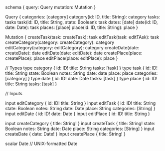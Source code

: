 schema {
  query: Query
  mutation: Mutation
}

Query {
    categories: [category]
    category(id: ID, title: String): category
    tasks: tasks
    task(id: ID, title: String, state: Boolean): task
    dates: [date]
    date(id: ID, date: Date): task
    places: [place]
    place(id: ID, title: String): place
}

Mutation {
    createTask(task: createTask): task
    editTask(task: editTAsk): task
    createCategory(category: createCategory): category
    editCategory(category: editCategory): category
    createDate(date: createDate): date
    editDate(date: editDate): date
    createPlace(place: createPlace): place
    editPlace(place: editPlace): place
}

// Types
type category {
    id: ID!
    title: String
    tasks: [task]
}
type task {
    id: ID!
    title: String
    state: Boolean
    notes: String
    date: date
    place: place
    categories: [category]
}
type date {
    id: ID!
    date: Date
    tasks: [task]
}
type place {
    id: ID!
    title: String
    tasks: [task]
}

// Inputs

input editCategory {
    id: ID!
    title: String
}
input editTask {
    id: ID!
    title: String
    state: Boolean
    notes: String
    date: Date
    place: String
    categories: [String]
}
input editDate {
    id: ID!
    date: Date
}
input editPlace {
    id: ID!
    title: String
}

input createCategory {
    title: String!
}
input createTask {
    title: String!
    state: Boolean
    notes: String
    date: Date
    place: String
    categories: [String]
}
input createDate {
    date: Date!
}
input createPlace {
    title: String!
}

scalar Date // UNIX-formatted Date
